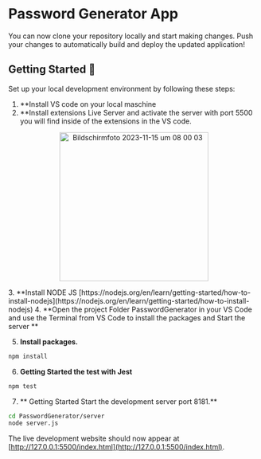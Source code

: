 # Password Generator App

You can now clone your repository locally and start making changes. Push your changes to automatically build and deploy the updated application!


## Getting Started 🚀
Set up your local development environment by following these steps:

1.  **Install VS code on your local maschine
2.  **Install extensions Live Server and activate the server with port 5500 you will find inside of the extensions in the VS code.
<p align="center">
<img width="299" alt="Bildschirmfoto 2023-11-15 um 08 00 03" src="https://github.com/pindorama/passwordGenerator/assets/5707956/e62db520-9dc9-43ce-8286-eb8fdc98e913">
</p>
3.  **Install NODE JS 
[https://nodejs.org/en/learn/getting-started/how-to-install-nodejs](https://nodejs.org/en/learn/getting-started/how-to-install-nodejs)
4.  **Open the project Folder PasswordGenerator in your VS Code and use the Terminal from VS Code to install the packages and Start the server **

5.  **Install packages.**

```bash
npm install 
```

6.  **Getting Started the test with Jest**

```bash
npm test
```

7.  ** Getting Started Start the development server port 8181.**

```bash
cd PasswordGenerator/server
node server.js
```

 The live development website should now appear at [http://127.0.0.1:5500/index.html](http://127.0.0.1:5500/index.html).






